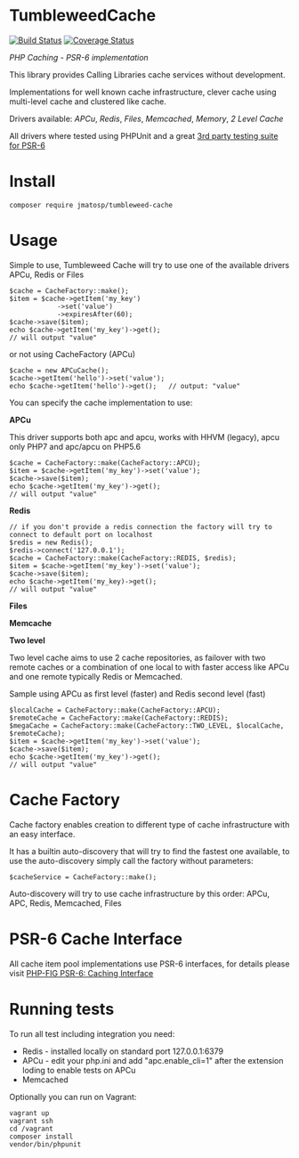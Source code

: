 TumbleweedCache
===============

[![Build Status](https://travis-ci.org/jmatosp/TumbleweedCache.svg?branch=master)](https://travis-ci.org/jmatosp/TumbleweedCache) [![Coverage Status](https://coveralls.io/repos/jmatosp/TumbleweedCache/badge.svg?branch=master&service=github)](https://coveralls.io/github/jmatosp/TumbleweedCache?branch=master)

*PHP Caching - PSR-6 implementation*

This library provides Calling Libraries cache services without development.

Implementations for well known cache infrastructure, clever cache using multi-level cache and clustered like cache.

Drivers available: *APCu*, *Redis*, *Files*, *Memcached*, *Memory*, *2 Level Cache* 

All drivers where tested using PHPUnit and a great [3rd party testing suite for PSR-6](https://github.com/php-cache/integration-tests) 


Install
=======

    composer require jmatosp/tumbleweed-cache

Usage
=====

Simple to use, Tumbleweed Cache will try to use one of the available drivers APCu, Redis or Files 

    $cache = CacheFactory::make();
    $item = $cache->getItem('my_key')
                ->set('value')
                ->expiresAfter(60);
    $cache->save($item);
    echo $cache->getItem('my_key')->get();
    // will output "value"
    
or not using CacheFactory (APCu)
    
    $cache = new APCuCache();
    $cache->getItem('hello')->set('value');
    echo $cache->getItem('hello')->get();   // output: "value"

You can specify the cache implementation to use:
 
**APCu**

This driver supports both apc and apcu, works with HHVM (legacy), apcu only PHP7 and apc/apcu on PHP5.6 

    $cache = CacheFactory::make(CacheFactory::APCU);
    $item = $cache->getItem('my_key')->set('value');
    $cache->save($item);
    echo $cache->getItem('my_key')->get();
    // will output "value"
    
**Redis**

    // if you don't provide a redis connection the factory will try to connect to default port on localhost
    $redis = new Redis();
    $redis->connect('127.0.0.1');
    $cache = CacheFactory::make(CacheFactory::REDIS, $redis);
    $item = $cache->getItem('my_key')->set('value');
    $cache->save($item);
    echo $cache->getItem('my_key)->get();
    // will output "value"

**Files**

**Memcache**

**Two level**

Two level cache aims to use 2 cache repositories, as failover with two remote caches or a combination of one local to 
with faster access like APCu and one remote typically Redis or Memcached.

Sample using APCu as first level (faster) and Redis second level (fast)

    $localCache = CacheFactory::make(CacheFactory::APCU);
    $remoteCache = CacheFactory::make(CacheFactory::REDIS);
    $megaCache = CacheFactory::make(CacheFactory::TWO_LEVEL, $localCache, $remoteCache);
    $item = $cache->getItem('my_key')->set('value');
    $cache->save($item);
    echo $cache->getItem('my_key')->get();
    // will output "value"
    

Cache Factory
=============

Cache factory enables creation to different type of cache infrastructure with an easy interface.

It has a builtin auto-discovery that will try to find the fastest one available, to use the auto-discovery 
simply call the factory without parameters:

    $cacheService = CacheFactory::make();
    
Auto-discovery will try to use cache infrastructure by this order: APCu, APC, Redis, Memcached, Files    


PSR-6 Cache Interface
=========================

All cache item pool implementations use PSR-6 interfaces, for details please visit [PHP-FIG PSR-6: Caching Interface](http://www.php-fig.org/psr/psr-6/)

Running tests
============

To run all test including integration you need:

- Redis - installed locally on standard port 127.0.0.1:6379
- APCu - edit your php.ini and add "apc.enable_cli=1" after the extension loding to enable tests on APCu
- Memcached

Optionally you can run on Vagrant:

    vagrant up
    vagrant ssh
    cd /vagrant
    composer install
    vendor/bin/phpunit